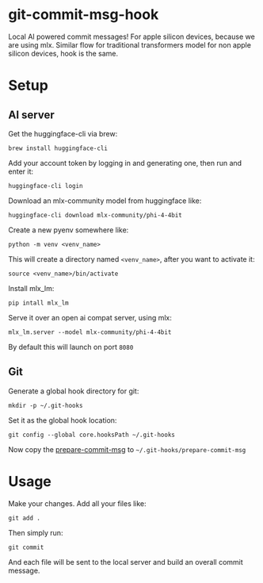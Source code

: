 # git-commit-msg-hook

Local AI powered commit messages!
For apple silicon devices, because we are using mlx.
Similar flow for traditional transformers model for non apple silicon devices, hook is the same.

# Setup
## AI server
Get the huggingface-cli via brew:
```
brew install huggingface-cli
```

Add your account token by logging in and generating one, then run and enter it:
```
huggingface-cli login
```

Download an mlx-community model from huggingface like:
```
huggingface-cli download mlx-community/phi-4-4bit
```

Create a new pyenv somewhere like:
```
python -m venv <venv_name>
```

This will create a directory named `<venv_name>`, after you want to activate it:
```
source <venv_name>/bin/activate
```

Install mlx_lm:
```
pip intall mlx_lm
```

Serve it over an open ai compat server, using mlx:
```
mlx_lm.server --model mlx-community/phi-4-4bit
```

By default this will launch on port `8080`

## Git
Generate a global hook directory for git:
```
mkdir -p ~/.git-hooks
```

Set it as the global hook location:
```
git config --global core.hooksPath ~/.git-hooks
```

Now copy the [prepare-commit-msg](prepare-commit-msg) to `~/.git-hooks/prepare-commit-msg`

# Usage
Make your changes.
Add all your files like:
```
git add .
```

Then simply run:
```
git commit
```

And each file will be sent to the local server and build an overall commit message.
